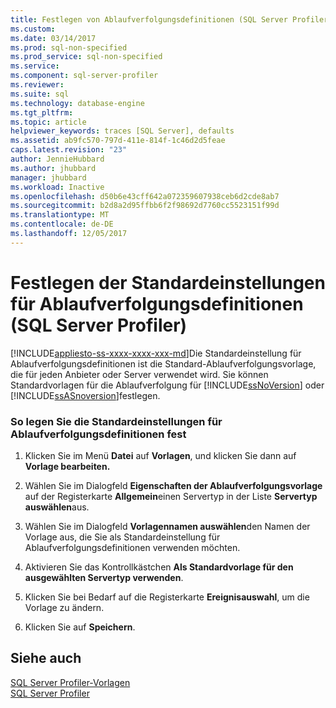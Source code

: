 ```yaml
---
title: Festlegen von Ablaufverfolgungsdefinitionen (SQL Server Profiler) | Microsoft Docs
ms.custom: 
ms.date: 03/14/2017
ms.prod: sql-non-specified
ms.prod_service: sql-non-specified
ms.service: 
ms.component: sql-server-profiler
ms.reviewer: 
ms.suite: sql
ms.technology: database-engine
ms.tgt_pltfrm: 
ms.topic: article
helpviewer_keywords: traces [SQL Server], defaults
ms.assetid: ab9fc570-797d-411e-814f-1c46d2d5feae
caps.latest.revision: "23"
author: JennieHubbard
ms.author: jhubbard
manager: jhubbard
ms.workload: Inactive
ms.openlocfilehash: d50b6e43cff642a072359607938ceb6d2cde8ab7
ms.sourcegitcommit: b2d8a2d95ffbb6f2f98692d7760cc5523151f99d
ms.translationtype: MT
ms.contentlocale: de-DE
ms.lasthandoff: 12/05/2017
---
```

# <a name="set-trace-definition-defaults-sql-server-profiler"></a>Festlegen der Standardeinstellungen für Ablaufverfolgungsdefinitionen (SQL Server Profiler)
[!INCLUDE[appliesto-ss-xxxx-xxxx-xxx-md](../../includes/appliesto-ss-xxxx-xxxx-xxx-md.md)]Die Standardeinstellung für Ablaufverfolgungsdefinitionen ist die Standard-Ablaufverfolgungsvorlage, die für jeden Anbieter oder Server verwendet wird. Sie können Standardvorlagen für die Ablaufverfolgung für [!INCLUDE[ssNoVersion](../../includes/ssnoversion-md.md)] oder [!INCLUDE[ssASnoversion](../../includes/ssasnoversion-md.md)]festlegen.  
  
### <a name="to-set-trace-definition-defaults"></a>So legen Sie die Standardeinstellungen für Ablaufverfolgungsdefinitionen fest  
  
1.  Klicken Sie im Menü **Datei** auf **Vorlagen**, und klicken Sie dann auf **Vorlage bearbeiten.**  
  
2.  Wählen Sie im Dialogfeld **Eigenschaften der Ablaufverfolgungsvorlage** auf der Registerkarte **Allgemein**einen Servertyp in der Liste **Servertyp auswählen**aus.  
  
3.  Wählen Sie im Dialogfeld **Vorlagennamen auswählen**den Namen der Vorlage aus, die Sie als Standardeinstellung für Ablaufverfolgungsdefinitionen verwenden möchten.  
  
4.  Aktivieren Sie das Kontrollkästchen **Als Standardvorlage für den ausgewählten Servertyp verwenden**.  
  
5.  Klicken Sie bei Bedarf auf die Registerkarte **Ereignisauswahl**, um die Vorlage zu ändern.  
  
6.  Klicken Sie auf **Speichern**.  
  
## <a name="see-also"></a>Siehe auch  
 [SQL Server Profiler-Vorlagen](../../tools/sql-server-profiler/sql-server-profiler-templates.md)   
 [SQL Server Profiler](../../tools/sql-server-profiler/sql-server-profiler.md)  
  
  
